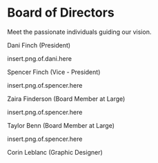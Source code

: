 # Board of Directors

Meet the passionate individuals guiding our vision.

Dani Finch (President)

insert.png.of.dani.here

Spencer Finch (Vice - President)

insert.png.of.spencer.here

Zaira Finderson (Board Member at Large)

insert.png.of.spencer.here

Taylor Benn (Board Member at Large)

insert.png.of.spencer.here

Corin Leblanc (Graphic Designer)
